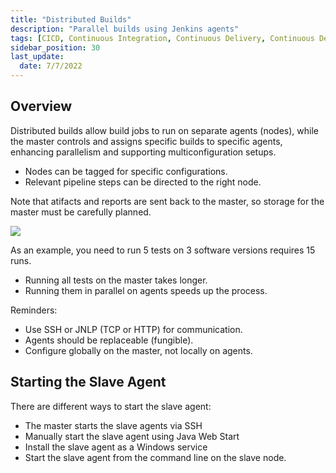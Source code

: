 ```yaml
---
title: "Distributed Builds"
description: "Parallel builds using Jenkins agents"
tags: [CICD, Continuous Integration, Continuous Delivery, Continuous Deployment, Jenkins]
sidebar_position: 30
last_update:
  date: 7/7/2022
---
```




## Overview

Distributed builds allow build jobs to run on separate agents (nodes), while the master controls and assigns specific builds to specific agents, enhancing parallelism and supporting multiconfiguration setups.

- Nodes can be tagged for specific configurations.
- Relevant pipeline steps can be directed to the right node. 

Note that atifacts and reports are sent back to the master, so storage for the master must be carefully planned.

![](/img/docs/1027-jenkins-distributed-builds.png)

As an example, you need to run 5 tests on 3 software versions requires 15 runs.

- Running all tests on the master takes longer.
- Running them in parallel on agents speeds up the process.

Reminders:

- Use SSH or JNLP (TCP or HTTP) for communication.
- Agents should be replaceable (fungible).
- Configure globally on the master, not locally on agents.



## Starting the Slave Agent 

There are different ways to start the slave agent:

- The master starts the slave agents via SSH 
- Manually start the slave agent using Java Web Start 
- Install the slave agent as a Windows service 
- Start the slave agent from the command line on the slave node.





